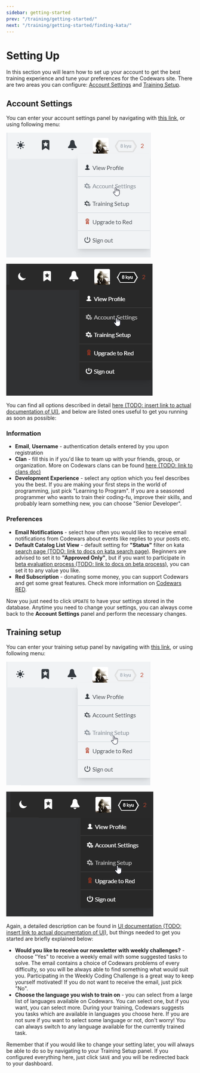 ```yaml
---
sidebar: getting-started
prev: "/training/getting-started/"
next: "/training/getting-started/finding-kata/"
---
```


# Setting Up

In this section you will learn how to set up your account to get the best training experience and tune your preferences for the Codewars site. There are two areas you can configure: [Account Settings](#account-settings) and [Training Setup](#training-setup).

## Account Settings

You can enter your account settings panel by navigating with [this link](https://www.codewars.com/users/edit), or using following menu:

<div class="block dark:hidden">

![Account Settings menu](./img/setting-up_01_account-menu_light.png)

</div>
<div class="hidden dark:block">

![Account Settings menu](./img/setting-up_01_account-menu_dark.png)

</div>

You can find all options described in detail [here (TODO: insert link to actual documentation of UI)](), and below are listed ones useful to get you running as soon as possible:

### Information

- **Email**, **Username** - authentication details entered by you upon registration
- **Clan** - fill this in if you'd like to team up with your friends, group, or organization. More on Codewars clans can be found [here (TODO: link to clans doc)]()
- **Development Experience** - select any option which you feel describes you the best. If you are making your first steps in the world of programming, just pick "Learning to Program". If you are a seasoned programmer who wants to train their coding-fu, improve their skills, and probably learn something new, you can choose "Senior Developer".

### Preferences

- **Email Notifications** - select how often you would like to receive email notifications from Codewars about events like replies to your posts etc.
- **Default Catalog List View** - default setting for **"Status"** filter on kata [search page (TODO: link to docs on kata search page)](). Beginners are advised to set it to **"Approved Only"**, but if you want to participate in [beta evaluation process (TODO: link to docs on beta process)](), you can set it to any value you like.
- **Red Subscription** - donating some money, you can support Codewars and get some great features. Check more information on [Codewars RED](https://www.codewars.com/subscription).

Now you just need to click `UPDATE` to have your settings stored in the database. Anytime you need to change your settings, you can always come back to the **Account Settings** panel and perform the necessary changes.

## Training setup

You can enter your training setup panel by navigating with [this link](https://www.codewars.com/trainer/setup), or using following menu:

<div class="block dark:hidden">

![Training Setup menu](./img/setting-up_02_training-menu_light.png)

</div>
<div class="hidden dark:block">

![Training Setup menu](./img/setting-up_02_training-menu_dark.png)

</div>

Again, a detailed description can be found in [UI documentation (TODO: insert link to actual documentation of UI)](), but things needed to get you started are briefly explained below:

- **Would you like to receive our newsletter with weekly challenges?** - choose "Yes" to receive a weekly email with some suggested tasks to solve. The email contains a choice of Codewars problems of every difficulty, so you will be always able to find something what would suit you. Participating in the Weekly Coding Challenge is a great way to keep yourself motivated! If you do not want to receive the email, just pick "No".
- **Choose the language you wish to train on** - you can select from a large list of languages available on Codewars. You can select one, but if you want, you can select more. During your training, Codewars suggests you tasks which are available in languages you choose here. If you are not sure if you want to select some language or not, don't worry! You can always switch to any language available for the currently trained task.

Remember that if you would like to change your setting later, you will always be able to do so by navigating to your Training Setup panel. If you configured everything here, just click `SAVE` and you will be redirected back to your dashboard.
